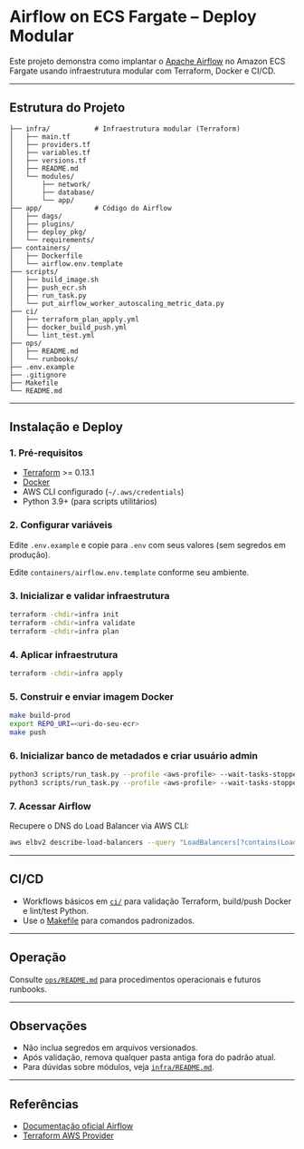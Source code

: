 # Airflow on ECS Fargate – Deploy Modular

Este projeto demonstra como implantar o [Apache Airflow](https://airflow.apache.org/) no Amazon ECS Fargate usando infraestrutura modular com Terraform, Docker e CI/CD.

---

## Estrutura do Projeto

```
├── infra/           # Infraestrutura modular (Terraform)
│   ├── main.tf
│   ├── providers.tf
│   ├── variables.tf
│   ├── versions.tf
│   ├── README.md
│   └── modules/
│       ├── network/
│       ├── database/
│       └── app/
├── app/             # Código do Airflow
│   ├── dags/
│   ├── plugins/
│   ├── deploy_pkg/
│   └── requirements/
├── containers/
│   ├── Dockerfile
│   └── airflow.env.template
├── scripts/
│   ├── build_image.sh
│   ├── push_ecr.sh
│   ├── run_task.py
│   └── put_airflow_worker_autoscaling_metric_data.py
├── ci/
│   ├── terraform_plan_apply.yml
│   ├── docker_build_push.yml
│   └── lint_test.yml
├── ops/
│   ├── README.md
│   └── runbooks/
├── .env.example
├── .gitignore
├── Makefile
└── README.md
```

---

## Instalação e Deploy

### 1. Pré-requisitos

- [Terraform](https://www.terraform.io/downloads.html) >= 0.13.1
- [Docker](https://docs.docker.com/get-docker/)
- AWS CLI configurado (`~/.aws/credentials`)
- Python 3.9+ (para scripts utilitários)

### 2. Configurar variáveis

Edite `.env.example` e copie para `.env` com seus valores (sem segredos em produção).

Edite `containers/airflow.env.template` conforme seu ambiente.

### 3. Inicializar e validar infraestrutura

```sh
terraform -chdir=infra init
terraform -chdir=infra validate
terraform -chdir=infra plan
```

### 4. Aplicar infraestrutura

```sh
terraform -chdir=infra apply
```

### 5. Construir e enviar imagem Docker

```sh
make build-prod
export REPO_URI=<uri-do-seu-ecr>
make push
```



### 6. Inicializar banco de metadados e criar usuário admin

```sh
python3 scripts/run_task.py --profile <aws-profile> --wait-tasks-stopped --command 'db init'
python3 scripts/run_task.py --profile <aws-profile> --wait-tasks-stopped --command "users create --username airflow --firstname airflow --lastname airflow --password airflow --email airflow@example.com --role Admin"
```

### 7. Acessar Airflow

Recupere o DNS do Load Balancer via AWS CLI:

```sh
aws elbv2 describe-load-balancers --query "LoadBalancers[?contains(LoadBalancerName, 'airflow-webserver')].DNSName | [0]" --output text
```

---

## CI/CD

- Workflows básicos em [`ci/`](ci/) para validação Terraform, build/push Docker e lint/test Python.
- Use o [Makefile](Makefile) para comandos padronizados.

---

## Operação

Consulte [`ops/README.md`](ops/README.md) para procedimentos operacionais e futuros runbooks.

---

## Observações

- Não inclua segredos em arquivos versionados.
- Após validação, remova qualquer pasta antiga fora do padrão atual.
- Para dúvidas sobre módulos, veja [`infra/README.md`](infra/README.md).

---

## Referências

- [Documentação oficial Airflow](https://airflow.apache.org/docs/)
- [Terraform AWS Provider](https://registry.terraform.io/providers/hashicorp/aws/latest/docs)